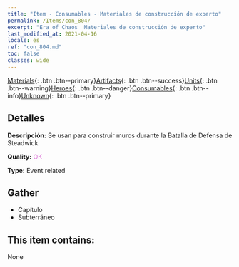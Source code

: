 ```yaml
---
title: "Item - Consumables - Materiales de construcción de experto"
permalink: /Items/con_804/
excerpt: "Era of Chaos  Materiales de construcción de experto"
last_modified_at: 2021-04-16
locale: es
ref: "con_804.md"
toc: false
classes: wide
---
```

 [Materials](/es/Items/){: .btn .btn--primary}[Artifacts](/es/Items/Artifacts/){: .btn .btn--success}[Units](/es/Items/Units/){: .btn .btn--warning}[Heroes](/es/Items/Heroes/){: .btn .btn--danger}[Consumables](/es/Items/Consumables/){: .btn .btn--info}[Unknown](/es/Items/Unknown/){: .btn .btn--primary}

## Detalles
 **Descripción:** Se usan para construir muros durante la Batalla de Defensa de Steadwick

 **Quality:** <span style="color: #DA70D6">OK</span>

 **Type:** Event related

## Gather

*    Capítulo 
*    Subterráneo 

## This item contains:

  None

